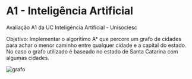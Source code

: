 # A1 - Inteligência Artificial 
Avaliação A1 da UC Inteligência Artificial - Unisociesc

Objetivo: Implementar o algoritimo A* que percore um grafo de cidades para achar o menor caminho entre qualquer cidade e a capital do estado. No caso o grafo utilizado é baseado no estado de Santa Catarina com algumas cidades.

![grafo](https://user-images.githubusercontent.com/68485885/136716698-b6c0480a-add6-49f7-98d6-c1d4a09d945e.jpg)
